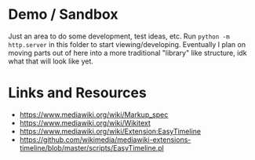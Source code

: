 # Demo / Sandbox

Just an area to do some development, test ideas, etc. Run `python -m http.server` in this
folder to start viewing/developing. Eventually I plan on moving parts out of here into a more
traditional "library" like structure, idk what that will look like yet.

# Links and Resources

- https://www.mediawiki.org/wiki/Markup_spec
- https://www.mediawiki.org/wiki/Wikitext
- https://www.mediawiki.org/wiki/Extension:EasyTimeline
- https://github.com/wikimedia/mediawiki-extensions-timeline/blob/master/scripts/EasyTimeline.pl
